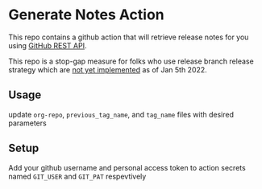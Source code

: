 # Generate Notes Action
This repo contains a github action that will retrieve release notes for you using [GitHub REST API](https://docs.github.com/en/rest/reference/releases#generate-release-notes-content-for-a-release).

This repo is a stop-gap measure for folks who use release branch release strategy which are [not yet implemented](https://github.com/github/feedback/discussions/5975#discussioncomment-1799743) as of Jan 5th 2022.

## Usage
update `org-repo`, `previous_tag_name`, and `tag_name` files with desired parameters

## Setup
Add your github username and personal access token to action secrets named `GIT_USER` and `GIT_PAT` respevtively
